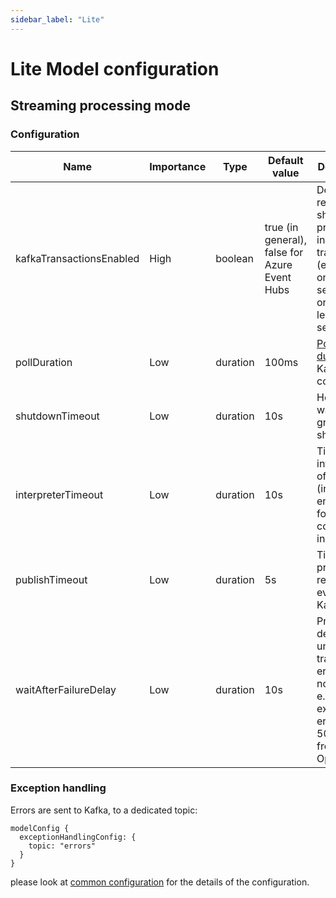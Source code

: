 ```yaml
---
sidebar_label: "Lite"
---
```


# Lite Model configuration

## Streaming processing mode

### Configuration

| Name                     | Importance | Type     | Default value                                 | Description                                                                                                                                          |
|--------------------------|------------|----------|-----------------------------------------------|------------------------------------------------------------------------------------------------------------------------------------------------------|
| kafkaTransactionsEnabled | High       | boolean  | true (in general), false for Azure Event Hubs | Define if records should be processed in transaction (exactly-once semantics) or not (at-least-once semantics).                                      |
| pollDuration             | Low        | duration | 100ms                                         | [Poll duration](https://kafka.apache.org/30/javadoc/org/apache/kafka/clients/consumer/KafkaConsumer.html#poll(java.time.Duration)) of Kafka consumer | 
| shutdownTimeout          | Low        | duration | 10s                                           | How long to wait for graceful shutdown                                                                                                               |
| interpreterTimeout       | Low        | duration | 10s                                           | Timeout of invocation of scenario (including enrichers) for events consumed in one poll                                                              |
| publishTimeout           | Low        | duration | 5s                                            | Timeout on producing resulting event to Kafka                                                                                                        |
| waitAfterFailureDelay    | Low        | duration | 10s                                           | Processing delay after unexpected, transient error (does not include e.g. expression errors or 500 codes from OpenAPI)                               |

### Exception handling

 Errors are sent to Kafka, to a dedicated topic: 
 ```
 modelConfig {
   exceptionHandlingConfig: {
     topic: "errors"
   }
 }
 ```
 please look at [common configuration](../../integration/KafkaIntegration.md#exception-handling) for the details of the configuration.
